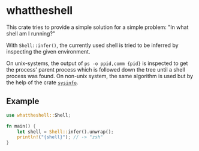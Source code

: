 # whattheshell

This crate tries to provide a simple solution for a simple problem: "In what shell am I running?"

With `Shell::infer()`, the currently used shell is tried to be inferred by inspecting the given environment.

On unix-systems, the output of `ps -o ppid,comm {pid}` is inspected to get the process' parent process which is followed down the tree until a shell process was found. On non-unix system, the same algorithm is used but by the help of the crate [`sysinfo`](https://crates.io/crates/sysinfo).

## Example

```rust
use whattheshell::Shell;

fn main() {
    let shell = Shell::infer().unwrap();
    println!("{shell}"); // -> "zsh"
}
```